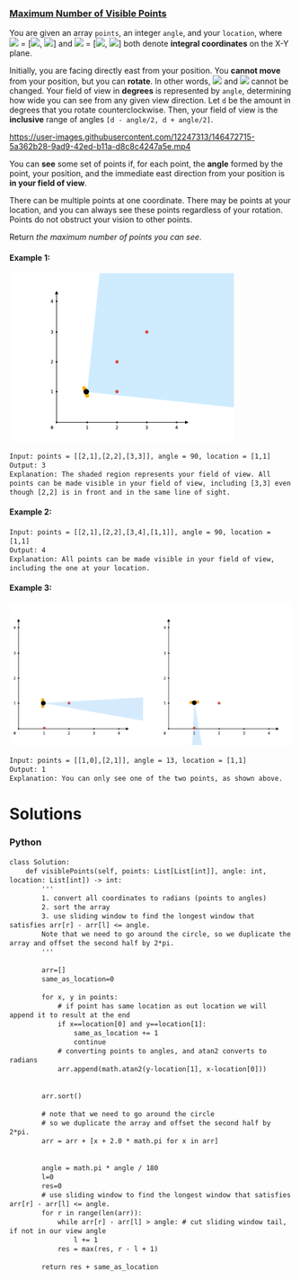 ### [Maximum Number of Visible Points](https://leetcode.com/problems/maximum-number-of-visible-points/) <br>

You are given an array `points`, an integer `angle`, and your `location`, where <img src="https://render.githubusercontent.com/render/math?math=location"> = [<img src="https://render.githubusercontent.com/render/math?math=pos_x">, <img src="https://render.githubusercontent.com/render/math?math=pos_y">] and <img src="https://render.githubusercontent.com/render/math?math=points[i]"> = [<img src="https://render.githubusercontent.com/render/math?math=x_i">, <img src="https://render.githubusercontent.com/render/math?math=y_i">] both denote **integral coordinates** on the X-Y plane.

Initially, you are facing directly east from your position. You **cannot move** from your position, but you can **rotate**. In other words, <img src="https://render.githubusercontent.com/render/math?math=pos_x"> and <img src="https://render.githubusercontent.com/render/math?math=pos_y"> cannot be changed. Your field of view in **degrees** is represented by `angle`, determining how wide you can see from any given view direction. Let `d` be the amount in degrees that you rotate counterclockwise. Then, your field of view is the **inclusive** range of angles `[d - angle/2, d + angle/2]`.



https://user-images.githubusercontent.com/12247313/146472715-5a362b28-9ad9-42ed-b11a-d8c8c4247a5e.mp4


You can **see** some set of points if, for each point, the **angle** formed by the point, your position, and the immediate east direction from your position is **in your field of view**.

There can be multiple points at one coordinate. There may be points at your location, and you can always see these points regardless of your rotation. Points do not obstruct your vision to other points.

Return *the maximum number of points you can see*.


#### Example 1:
<img src="../../../../../images/1610-89a07e9b-00ab-4967-976a-c723b2aa8656.png">

```
Input: points = [[2,1],[2,2],[3,3]], angle = 90, location = [1,1]
Output: 3
Explanation: The shaded region represents your field of view. All points can be made visible in your field of view, including [3,3] even though [2,2] is in front and in the same line of sight.

```

#### Example 2:

```
Input: points = [[2,1],[2,2],[3,4],[1,1]], angle = 90, location = [1,1]
Output: 4
Explanation: All points can be made visible in your field of view, including the one at your location.

```

#### Example 3:
<img src="../../../../../images/1610-5010bfd3-86e6-465f-ac64-e9df941d2e49.png">

```
Input: points = [[1,0],[2,1]], angle = 13, location = [1,1]
Output: 1
Explanation: You can only see one of the two points, as shown above.

```



# Solutions

### Python
```
class Solution:
    def visiblePoints(self, points: List[List[int]], angle: int, location: List[int]) -> int:
        ''' 
        1. convert all coordinates to radians (points to angles) 
        2. sort the array
        3. use sliding window to find the longest window that satisfies arr[r] - arr[l] <= angle.
        Note that we need to go around the circle, so we duplicate the array and offset the second half by 2*pi.
        '''
        
        arr=[]
        same_as_location=0
        
        for x, y in points:
            # if point has same location as out location we will append it to result at the end
            if x==location[0] and y==location[1]:
                same_as_location += 1
                continue
            # converting points to angles, and atan2 converts to radians
            arr.append(math.atan2(y-location[1], x-location[0]))
                
                
        arr.sort()

        # note that we need to go around the circle
        # so we duplicate the array and offset the second half by 2*pi.            
        arr = arr + [x + 2.0 * math.pi for x in arr]


        angle = math.pi * angle / 180
        l=0
        res=0
        # use sliding window to find the longest window that satisfies arr[r] - arr[l] <= angle.
        for r in range(len(arr)):
            while arr[r] - arr[l] > angle: # cut sliding window tail, if not in our view angle
                l += 1
            res = max(res, r - l + 1)
            
        return res + same_as_location

```

